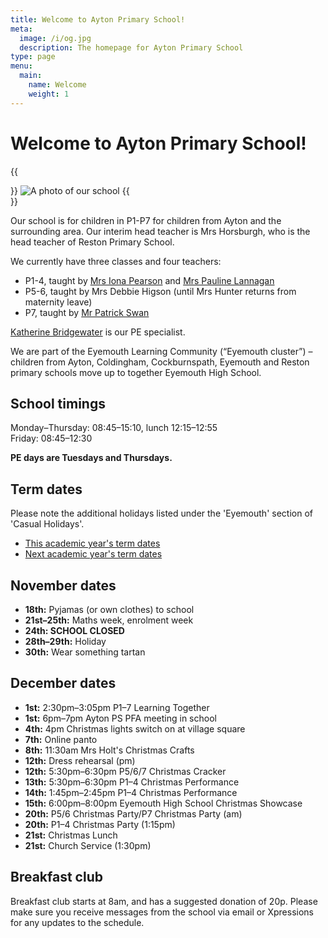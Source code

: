 ```yaml
---
title: Welcome to Ayton Primary School!
meta:
  image: /i/og.jpg
  description: The homepage for Ayton Primary School
type: page
menu:
  main:
    name: Welcome
    weight: 1
---
```


# Welcome to Ayton Primary School!

{{<aside side="center">}}
![A photo of our school](/i/school.jpg)
{{</aside>}}

Our school is for children in P1-P7 for children from Ayton and the surrounding area. Our interim head teacher is Mrs Horsburgh, who is the head teacher of Reston Primary School.

We currently have three classes and four teachers:

* P1-4, taught by [Mrs Iona Pearson](mailto:gw22pearsoniona@glow.sch.uk) and [Mrs Pauline Lannagan](mailto:gw17lannaganpauline@glow.sch.uk)
* P5-6, taught by Mrs Debbie Higson (until Mrs Hunter returns from maternity leave)
* P7, taught by [Mr Patrick Swan](mailto:gw19swanpatrick@glow.sch.uk)

[Katherine Bridgewater](mailto:gw09bridgewaterkathe@glow.sch.uk) is our PE specialist.

We are part of the Eyemouth Learning Community (“Eyemouth cluster”) – children from Ayton, Coldingham, Cockburnspath, Eyemouth and Reston primary schools move up to together Eyemouth High School.


## School timings

Monday–Thursday: 08:45–15:10, lunch 12:15–12:55  
Friday: 08:45–12:30

**PE days are Tuesdays and Thursdays.**


## Term dates

Please note the additional holidays listed under the 'Eyemouth' section of 'Casual Holidays'.

* [This academic year's term dates](https://www.scotborders.gov.uk/info/20009/schools_and_learning/621/term_holiday_and_closure_dates/2)
* [Next academic year's term dates](https://www.scotborders.gov.uk/info/20009/schools_and_learning/621/term_holiday_and_closure_dates/3)


## November dates

* **18th:** Pyjamas (or own clothes) to school
* **21st–25th:** Maths week, enrolment week
* **24th: SCHOOL CLOSED**
* **28th–29th:** Holiday
* **30th:** Wear something tartan

## December dates

* **1st:** 2:30pm–3:05pm P1–7 Learning Together
* **1st:** 6pm–7pm Ayton PS PFA meeting in school
* **4th:** 4pm Christmas lights switch on at village square
* **7th:** Online panto
* **8th:** 11:30am Mrs Holt's Christmas Crafts
* **12th:** Dress rehearsal (pm)
* **12th:** 5:30pm–6:30pm P5/6/7 Christmas Cracker
* **13th:** 5:30pm–6:30pm P1–4 Christmas Performance
* **14th:** 1:45pm–2:45pm P1–4 Christmas Performance
* **15th:** 6:00pm–8:00pm Eyemouth High School Christmas Showcase
* **20th:** P5/6 Christmas Party/P7 Christmas Party (am)
* **20th:** P1–4 Christmas Party (1:15pm)
* **21st:** Christmas Lunch
* **21st:** Church Service (1:30pm)


## Breakfast club

Breakfast club starts at 8am, and has a suggested donation of 20p. Please make sure you receive messages from the school via email or Xpressions for any updates to the schedule.
